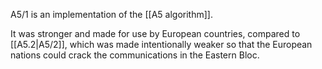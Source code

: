 A5/1 is an implementation of the [[A5 algorithm]].

It was stronger and made for use by European countries, compared to [[A5.2|A5/2]], which was made intentionally weaker so that the European nations could crack the communications in the Eastern Bloc.